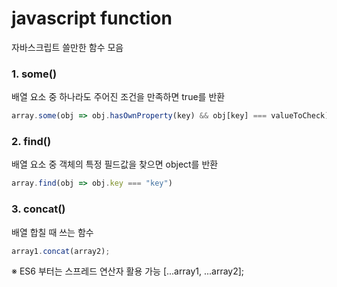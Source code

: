 # javascript function
자바스크립트 쓸만한 함수 모음

### 1. some()
배열 요소 중 하나라도 주어진 조건을 만족하면 true를 반환
```js
array.some(obj => obj.hasOwnProperty(key) && obj[key] === valueToCheck);
```

### 2. find()
배열 요소 중 객체의 특정 필드값을 찾으면 object를 반환
```js
array.find(obj => obj.key === "key")
```

### 3. concat()
배열 합칠 때 쓰는 함수
```js
array1.concat(array2);
```
※ ES6 부터는 스프레드 연산자 활용 가능 [...array1, ...array2];